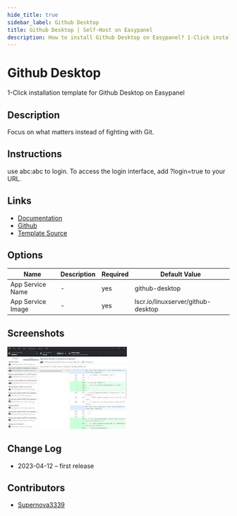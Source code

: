```yaml
---
hide_title: true
sidebar_label: Github Desktop
title: Github Desktop | Self-Host on Easypanel
description: How to install Github Desktop on Easypanel? 1-Click installation template for Github Desktop on Easypanel
---
```


<!-- generated -->

# Github Desktop

1-Click installation template for Github Desktop on Easypanel

## Description

Focus on what matters instead of fighting with Git.

## Instructions

use abc:abc to login. To access the login interface, add ?login=true to your URL.

## Links

- [Documentation](https://docs.linuxserver.io/images/docker-github-desktop)
- [Github](https://github.com/desktop/desktop)
- [Template Source](https://github.com/easypanel-io/templates/tree/main/templates/github-desktop)

## Options

Name | Description | Required | Default Value
-|-|-|-
App Service Name | - | yes | github-desktop
App Service Image | - | yes | lscr.io/linuxserver/github-desktop

## Screenshots

![Github Desktop Screenshot](./assets/screenshot.png)

## Change Log

- 2023-04-12 – first release

## Contributors

- [Supernova3339](https://github.com/Supernova3339)

